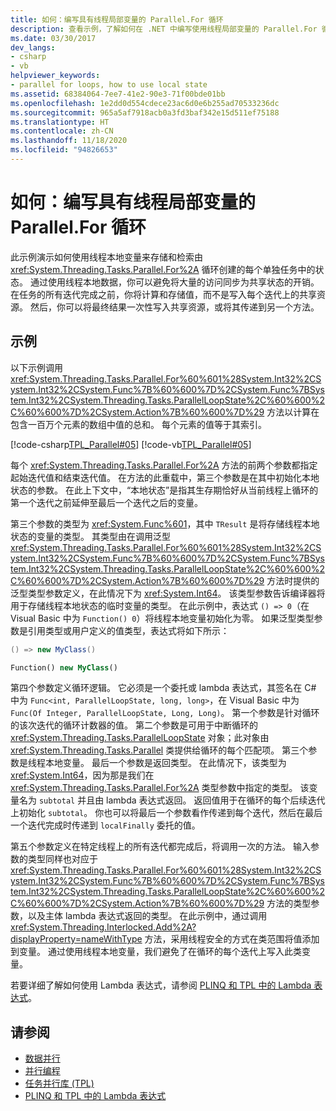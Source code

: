 ```yaml
---
title: 如何：编写具有线程局部变量的 Parallel.For 循环
description: 查看示例，了解如何在 .NET 中编写使用线程局部变量的 Parallel.For 循环，这些变量可在循环中的每个独立任务中存储和检索状态。
ms.date: 03/30/2017
dev_langs:
- csharp
- vb
helpviewer_keywords:
- parallel for loops, how to use local state
ms.assetid: 68384064-7ee7-41e2-90e3-71f00bde01bb
ms.openlocfilehash: 1e2dd0d554cdece23ac6d0e6b255ad70533236dc
ms.sourcegitcommit: 965a5af7918acb0a3fd3baf342e15d511ef75188
ms.translationtype: HT
ms.contentlocale: zh-CN
ms.lasthandoff: 11/18/2020
ms.locfileid: "94826653"
---
```

# <a name="how-to-write-a-parallelfor-loop-with-thread-local-variables"></a>如何：编写具有线程局部变量的 Parallel.For 循环
此示例演示如何使用线程本地变量来存储和检索由 <xref:System.Threading.Tasks.Parallel.For%2A> 循环创建的每个单独任务中的状态。 通过使用线程本地数据，你可以避免将大量的访问同步为共享状态的开销。 在任务的所有迭代完成之前，你将计算和存储值，而不是写入每个迭代上的共享资源。 然后，你可以将最终结果一次性写入共享资源，或将其传递到另一个方法。  
  
## <a name="example"></a>示例  
 以下示例调用 <xref:System.Threading.Tasks.Parallel.For%60%601%28System.Int32%2CSystem.Int32%2CSystem.Func%7B%60%600%7D%2CSystem.Func%7BSystem.Int32%2CSystem.Threading.Tasks.ParallelLoopState%2C%60%600%2C%60%600%7D%2CSystem.Action%7B%60%600%7D%29> 方法以计算在包含一百万个元素的数组中值的总和。 每个元素的值等于其索引。  
  
 [!code-csharp[TPL_Parallel#05](../../../samples/snippets/csharp/VS_Snippets_Misc/tpl_parallel/cs/forandforeach_simple.cs#05)]
 [!code-vb[TPL_Parallel#05](../../../samples/snippets/visualbasic/VS_Snippets_Misc/tpl_parallel/vb/forwiththreadlocal.vb#05)]  
  
 每个 <xref:System.Threading.Tasks.Parallel.For%2A> 方法的前两个参数都指定起始迭代值和结束迭代值。 在方法的此重载中，第三个参数是在其中初始化本地状态的参数。 在此上下文中，“本地状态”是指其生存期恰好从当前线程上循环的第一个迭代之前延伸至最后一个迭代之后的变量。  
  
 第三个参数的类型为 <xref:System.Func%601>，其中 `TResult` 是将存储线程本地状态的变量的类型。 其类型由在调用泛型 <xref:System.Threading.Tasks.Parallel.For%60%601%28System.Int32%2CSystem.Int32%2CSystem.Func%7B%60%600%7D%2CSystem.Func%7BSystem.Int32%2CSystem.Threading.Tasks.ParallelLoopState%2C%60%600%2C%60%600%7D%2CSystem.Action%7B%60%600%7D%29> 方法时提供的泛型类型参数定义，在此情况下为 <xref:System.Int64>。 该类型参数告诉编译器将用于存储线程本地状态的临时变量的类型。 在此示例中，表达式 `() => 0`（在 Visual Basic 中为 `Function() 0`）将线程本地变量初始化为零。 如果泛型类型参数是引用类型或用户定义的值类型，表达式将如下所示：  
  
```csharp  
() => new MyClass()  
```  
  
```vb  
Function() new MyClass()  
```  
  
 第四个参数定义循环逻辑。 它必须是一个委托或 lambda 表达式，其签名在 C# 中为 `Func<int, ParallelLoopState, long, long>`，在 Visual Basic 中为 `Func(Of Integer, ParallelLoopState, Long, Long)`。 第一个参数是针对循环的该次迭代的循环计数器的值。 第二个参数是可用于中断循环的 <xref:System.Threading.Tasks.ParallelLoopState> 对象；此对象由 <xref:System.Threading.Tasks.Parallel> 类提供给循环的每个匹配项。 第三个参数是线程本地变量。 最后一个参数是返回类型。 在此情况下，该类型为 <xref:System.Int64>，因为那是我们在 <xref:System.Threading.Tasks.Parallel.For%2A> 类型参数中指定的类型。 该变量名为 `subtotal` 并且由 lambda 表达式返回。 返回值用于在循环的每个后续迭代上初始化 `subtotal`。 你也可以将最后一个参数看作传递到每个迭代，然后在最后一个迭代完成时传递到 `localFinally` 委托的值。  
  
 第五个参数定义在特定线程上的所有迭代都完成后，将调用一次的方法。 输入参数的类型同样也对应于 <xref:System.Threading.Tasks.Parallel.For%60%601%28System.Int32%2CSystem.Int32%2CSystem.Func%7B%60%600%7D%2CSystem.Func%7BSystem.Int32%2CSystem.Threading.Tasks.ParallelLoopState%2C%60%600%2C%60%600%7D%2CSystem.Action%7B%60%600%7D%29> 方法的类型参数，以及主体 lambda 表达式返回的类型。 在此示例中，通过调用 <xref:System.Threading.Interlocked.Add%2A?displayProperty=nameWithType> 方法，采用线程安全的方式在类范围将值添加到变量。 通过使用线程本地变量，我们避免了在循环的每个迭代上写入此类变量。  
  
 若要详细了解如何使用 Lambda 表达式，请参阅 [PLINQ 和 TPL 中的 Lambda 表达式](lambda-expressions-in-plinq-and-tpl.md)。  
  
## <a name="see-also"></a>请参阅

- [数据并行](data-parallelism-task-parallel-library.md)
- [并行编程](index.md)
- [任务并行库 (TPL)](task-parallel-library-tpl.md)
- [PLINQ 和 TPL 中的 Lambda 表达式](lambda-expressions-in-plinq-and-tpl.md)
